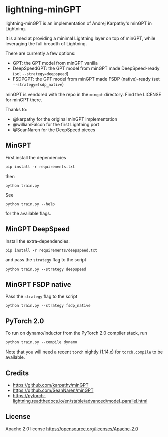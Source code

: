 # lightning-minGPT

lightning-minGPT is an implementation of Andrej Karpathy's minGPT in Lightning.

It is aimed at providing a minimal Lightning layer on top of minGPT, while leveraging the full breadth of Lightning.

There are currently a few options:

- GPT: the GPT model from minGPT vanilla
- DeepSpeedGPT: the GPT model from minGPT made DeepSpeed-ready (set `--strategy=deepspeed`)
- FSDPGPT: the GPT model from minGPT made FSDP (native)-ready (set `--strategy=fsdp_native`)

minGPT is vendored with the repo in the `mingpt` directory. Find the LICENSE for minGPT there.

Thanks to:

- @karpathy for the original minGPT implementation
- @williamFalcon for the first Lightning port
- @SeanNaren for the DeepSpeed pieces

## MinGPT

First install the dependencies

```shell
pip install -r requirements.txt
```

then

```shell
python train.py
```

See

```shell
python train.py --help
```

for the available flags.

## MinGPT DeepSpeed

Install the extra-dependencies:

```shell
pip install -r requirements/deepspeed.txt
```

and pass the `strategy` flag to the script

```shell
python train.py --strategy deepspeed
```

## MinGPT FSDP native

Pass the `strategy` flag to the script

```shell
python train.py --strategy fsdp_native
```

## PyTorch 2.0

To run on dynamo/inductor from the PyTorch 2.0 compiler stack, run

```shell
python train.py --compile dynamo
```

Note that you will need a recent `torch` nightly (1.14.x) for `torch.compile`
to be available.

## Credits

- https://github.com/karpathy/minGPT
- https://github.com/SeanNaren/minGPT
- https://pytorch-lightning.readthedocs.io/en/stable/advanced/model_parallel.html

## License

Apache 2.0 license https://opensource.org/licenses/Apache-2.0
